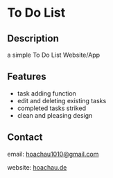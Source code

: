 # To Do List

## Description
a simple To Do List Website/App

## Features

- task adding function
- edit and deleting existing tasks
- completed tasks striked
- clean and pleasing design

## Contact

email: hoachau1010@gmail.com

website: [hoachau.de](https://hoachau.de)
